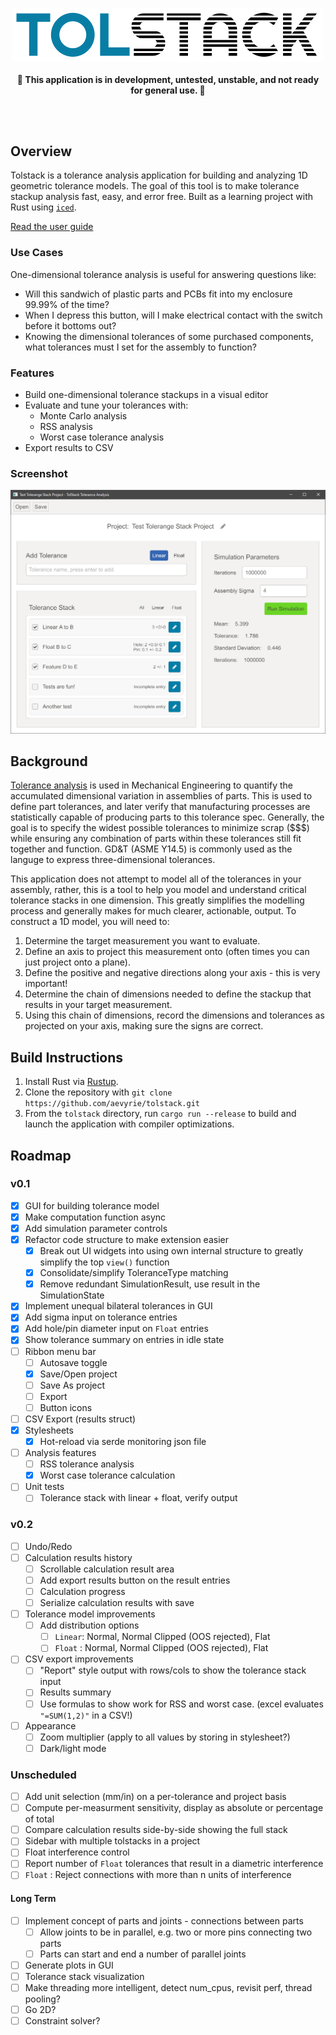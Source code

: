 <p align="center">
  <img src="docs/logo.png" width="498">
  <br/><br/>
  <b>🚨 This application is in development, untested, unstable, and not ready for general use. 🚨</b>
  <br/><br/>
</p>
<br/>

## Overview

Tolstack is a tolerance analysis application for building and analyzing 1D geometric tolerance models. The goal of this tool is to make tolerance stackup analysis fast, easy, and error free. Built as a learning project with Rust using [`iced`](https://github.com/hecrj/iced).

[Read the user guide](https://aevyrie.github.io/tolstack/book/)

### Use Cases

One-dimensional tolerance analysis is useful for answering questions like:
* Will this sandwich of plastic parts and PCBs fit into my enclosure 99.99% of the time?
* When I depress this button, will I make electrical contact with the switch before it bottoms out?
* Knowing the dimensional tolerances of some purchased components, what tolerances must I set for the assembly to function?

### Features

* Build one-dimensional tolerance stackups in a visual editor
* Evaluate and tune your tolerances with:
  * Monte Carlo analysis
  * RSS analysis
  * Worst case tolerance analysis
* Export results to CSV

### Screenshot

![Screenshot](docs/screenshot.png)

## Background

[Tolerance analysis](https://en.wikipedia.org/wiki/Tolerance_analysis) is used in Mechanical Engineering to quantify the accumulated dimensional variation in assemblies of parts. This is used to define part tolerances, and later verify that manufacturing processes are statistically capable of producing parts to this tolerance spec. Generally, the goal is to specify the widest possible tolerances to minimize scrap ($$$) while ensuring any combination of parts within these tolerances still fit together and function. GD&T (ASME Y14.5) is commonly used as the languge to express three-dimensional tolerances.

This application does not attempt to model all of the tolerances in your assembly, rather, this is a tool to help you model and understand critical tolerance stacks in one dimension. This greatly simplifies the modelling process and generally makes for much clearer, actionable, output. To construct a 1D model, you will need to:

1. Determine the target measurement you want to evaluate.
2. Define an axis to project this measurement onto (often times you can just project onto a plane).
3. Define the positive and negative directions along your axis - this is very important!
4. Determine the chain of dimensions needed to define the stackup that results in your target measurement.
5. Using this chain of dimensions, record the dimensions and tolerances as projected on your axis, making sure the signs are correct.

## Build Instructions

1. Install Rust via [Rustup](https://www.rust-lang.org/tools/install).
2. Clone the repository with `git clone https://github.com/aevyrie/tolstack.git`
3. From the `tolstack` directory, run `cargo run --release` to build and launch the application with compiler optimizations.

## Roadmap

### v0.1

- [x] GUI for building tolerance model
- [X] Make computation function async
- [X] Add simulation parameter controls
- [X] Refactor code structure to make extension easier
  - [X] Break out UI widgets into using own internal structure to greatly simplify the top `view()` function
  - [X] Consolidate/simplify ToleranceType matching
  - [X] Remove redundant SimulationResult, use result in the SimulationState
- [X] Implement unequal bilateral tolerances in GUI
- [X] Add sigma input on tolerance entries
- [X] Add hole/pin diameter input on `Float` entries
- [X] Show tolerance summary on entries in idle state
- [ ] Ribbon menu bar
  - [ ] Autosave toggle
  - [X] Save/Open project
  - [ ] Save As project
  - [ ] Export
  - [ ] Button icons
- [ ] CSV Export (results struct)
- [X] Stylesheets
  - [X] Hot-reload via serde monitoring json file
- [ ] Analysis features
  - [ ] RSS tolerance analysis
  - [X] Worst case tolerance calculation
- [ ] Unit tests
  - [ ] Tolerance stack with linear + float, verify output

### v0.2

- [ ] Undo/Redo
- [ ] Calculation results history
  - [ ] Scrollable calculation result area
  - [ ] Add export results button on the result entries
  - [ ] Calculation progress
  - [ ] Serialize calculation results with save
- [ ] Tolerance model improvements
  - [ ] Add distribution options
    - [ ] `Linear`: Normal, Normal Clipped (OOS rejected), Flat
    - [ ] `Float` : Normal, Normal Clipped (OOS rejected), Flat
- [ ] CSV export improvements
  - [ ] "Report" style output with rows/cols to show the tolerance stack input
  - [ ] Results summary
  - [ ] Use formulas to show work for RSS and worst case. (excel evaluates `"=SUM(1,2)"` in a CSV!)
- [ ] Appearance
  - [ ] Zoom multiplier (apply to all values by storing in stylesheet?)
  - [ ] Dark/light mode

### Unscheduled

- [ ] Add unit selection (mm/in) on a per-tolerance and project basis
- [ ] Compute per-measurment sensitivity, display as absolute or percentage of total
- [ ] Compare calculation results side-by-side showing the full stack
- [ ] Sidebar with multiple tolstacks in a project
- [ ] Float interference control
- [ ] Report number of `Float` tolerances that result in a diametric interference
- [ ] `Float` : Reject connections with more than n units of interference

#### Long Term

- [ ] Implement concept of parts and joints - connections between parts
  - [ ] Allow joints to be in parallel, e.g. two or more pins connecting two parts
  - [ ] Parts can start and end a number of parallel joints
- [ ] Generate plots in GUI
- [ ] Tolerance stack visualization
- [ ] Make threading more intelligent, detect num_cpus, revisit perf, thread pooling?
- [ ] Go 2D?
- [ ] Constraint solver?
